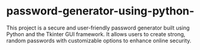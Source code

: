 # password-generator-using-python-
This project is a secure and user-friendly password generator built using Python and the Tkinter GUI framework. It allows users to create strong, random passwords with customizable options to enhance online security.
